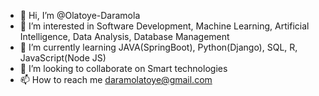 - 👋 Hi, I’m @Olatoye-Daramola
- 👀 I’m interested in Software Development, Machine Learning, Artificial Intelligence, Data Analysis, Database Management
- 🌱 I’m currently learning JAVA(SpringBoot), Python(Django), SQL, R, JavaScript(Node JS)
- 💞️ I’m looking to collaborate on Smart technologies
- 📫 How to reach me daramolatoye@gmail.com

<!---
Olatoye-Daramola/Olatoye-Daramola is a ✨ special ✨ repository because its `README.md` (this file) appears on your GitHub profile.
You can click the Preview link to take a look at your changes.
--->
